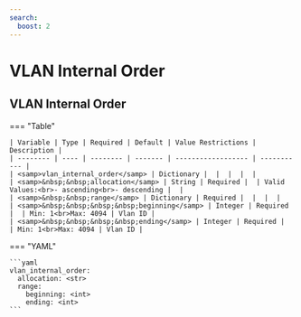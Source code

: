 ```yaml
---
search:
  boost: 2
---
```


# VLAN Internal Order

## VLAN Internal Order

=== "Table"

    | Variable | Type | Required | Default | Value Restrictions | Description |
    | -------- | ---- | -------- | ------- | ------------------ | ----------- |
    | <samp>vlan_internal_order</samp> | Dictionary |  |  |  |  |
    | <samp>&nbsp;&nbsp;allocation</samp> | String | Required |  | Valid Values:<br>- ascending<br>- descending |  |
    | <samp>&nbsp;&nbsp;range</samp> | Dictionary | Required |  |  |  |
    | <samp>&nbsp;&nbsp;&nbsp;&nbsp;beginning</samp> | Integer | Required |  | Min: 1<br>Max: 4094 | Vlan ID |
    | <samp>&nbsp;&nbsp;&nbsp;&nbsp;ending</samp> | Integer | Required |  | Min: 1<br>Max: 4094 | Vlan ID |

=== "YAML"

    ```yaml
    vlan_internal_order:
      allocation: <str>
      range:
        beginning: <int>
        ending: <int>
    ```
